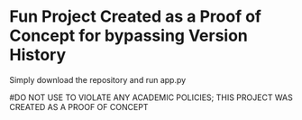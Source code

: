 # Fun Project Created as a Proof of Concept for bypassing Version History 
Simply download the repository and run app.py

#DO NOT USE TO VIOLATE ANY ACADEMIC POLICIES; THIS PROJECT WAS CREATED AS A PROOF OF CONCEPT
